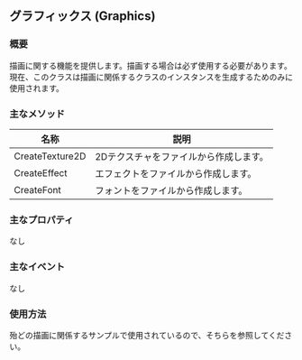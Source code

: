﻿## グラフィックス (Graphics)

### 概要

描画に関する機能を提供します。描画する場合は必ず使用する必要があります。
現在、このクラスは描画に関係するクラスのインスタンスを生成するためのみに使用されます。

### 主なメソッド

| 名称 | 説明 |
|---|---|
| CreateTexture2D | 2Dテクスチャをファイルから作成します。 |
| CreateEffect | エフェクトをファイルから作成します。 |
| CreateFont | フォントをファイルから作成します。 |

### 主なプロパティ

なし

### 主なイベント

なし

### 使用方法

殆どの描画に関係するサンプルで使用されているので、そちらを参照してください。
